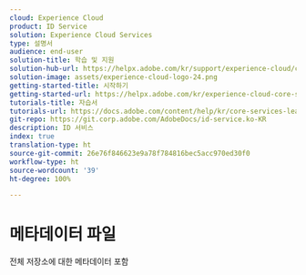 ```yaml
---
cloud: Experience Cloud
product: ID Service
solution: Experience Cloud Services
type: 설명서
audience: end-user
solution-title: 학습 및 지원
solution-hub-url: https://helpx.adobe.com/kr/support/experience-cloud/core-services.html
solution-image: assets/experience-cloud-logo-24.png
getting-started-title: 시작하기
getting-started-url: https://helpx.adobe.com/kr/experience-cloud-core-services/get-started.html
tutorials-title: 자습서
tutorials-url: https://docs.adobe.com/content/help/kr/core-services-learn/tutorials/overview.html
git-repo: https://git.corp.adobe.com/AdobeDocs/id-service.ko-KR
description: ID 서비스
index: true
translation-type: ht
source-git-commit: 26e76f846623e9a78f784816bec5acc970ed30f0
workflow-type: ht
source-wordcount: '39'
ht-degree: 100%

---
```



# 메타데이터 파일

전체 저장소에 대한 메타데이터 포함